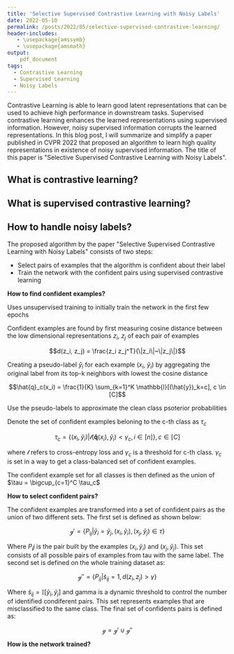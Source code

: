 ```yaml
---
title: 'Selective Supervised Contrastive Learning with Noisy Labels'
date: 2022-05-10
permalink: /posts/2022/05/selective-supervised-contrastive-learning/
header-includes:
   - \usepackage{amssymb}
   - \usepackage{amsmath}
output:
    pdf_document
tags:
  - Contrastive Learning
  - Supervised Learning
  - Noisy Labels
---
```


Contrastive Learning is able to learn good latent representations that can be used to achieve high performance in downstream tasks. Supervised contrastive learning enhances the learned representations using supervised information. However, noisy supervised information corrupts the learned representations. In this blog post, I will summarize and simplify a paper published in CVPR 2022 that proposed an algorithm to learn high quality representations in existence of noisy supervised information. The title of this paper is "Selective Supervised Contrastive Learning with Noisy Labels". 


What is contrastive learning?
------



What is supervised contrastive learning?
------



How to handle noisy labels?
------
The proposed algorithm by the paper "Selective Supervised Contrastive Learning with Noisy Labels" consists of two steps:

* Select pairs of examples that the algorithm is confident about their label
* Train the network with the confident pairs using supervised contrastive learning


**How to find confident examples?**

Uses unsupervised training to initially train the network in the first few epochs

Confident examples are found by first measuring cosine distance between the low dimensional representations $z_i$, $z_j$ of each pair of examples

$$d(z_i, z_j) = \frac{z_i z_j^T}{\|z_i\|~\|z_j\|}$$

Creating a pseudo-label $\hat{y}_i$ for each example ($x_i$, $\tilde{y}_i$) by aggregating the original label from its top-k neighbors with lowest the cosine distance

$$\hat{q}_c(x_i) = \frac{1}{K} \sum_{k=1}^K \mathbb{I}[(\hat{y})_k=c], c \in [C]$$

Use the pseudo-labels to approximate the clean class psoterior probabilities

Denote the set of confident examples beloning to the c-th class as $\tau_c$

$$ \tau_c = \{(x_i, \tilde{y}_i) | \mathcal{l}(\mathbf{\hat{q}}(x_i), \tilde{y}_i) < \gamma_c, i \in [n]\}, c \in [C]$$

where $\mathcal{l}$ refers to cross-entropy loss and $\gamma_c$ is a threshold for c-th class. $\gamma_c$ is set in a way to get a class-balanced set of confident examples.

The confident example set for all classes is then defined as the union of $\tau = \bigcup_{c=1}^C \tau_c$


**How to select confident pairs?**


The confident examples are transformed into a set of confident pairs as the union of two different sets. The first set is defined as shown below:

$$\mathcal{g}' = \{P_{ij}| \tilde{y}_i = \tilde{y}_j, (x_i, \tilde{y}_i), (x_j, \tilde{y}_j) \in \tau\}$$

Where $P_ij$ is the pair built by the examples $(x_i,\tilde{y}_i)$ and $(x_j, \tilde{y}_j)$. This set consists of all possible pairs of examples from tau with the same label. The second set is defined on the whole training dataset as:

$$ \mathcal{g}'' = \{P_{ij} | \tilde{s}_{ij} = 1, d(z_i, z_j) > \gamma\}$$

Where $\tilde{s}_{ij} = \mathbb{I}[\tilde{y}_i, \tilde{y}_j]$ and gamma is a dynamic threshold to control the number of identified condiferent pairs. This set represents examples that are misclassified to the same class. The final set of confidents pairs is defined as:

$$\mathcal{g} = \mathcal{g}' \cup \mathcal{g}''$$

**How is the network trained?**






